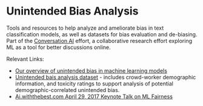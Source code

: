 # Unintended Bias Analysis

Tools and resources to help analyze and ameliorate bias in text
classification models, as well as datasets for bias evaluation and de-biasing. 
Part of the [Conversation AI](https://conversationai.github.io/) effort, a collaborative
research effort exploring ML as a tool for better discussions online.

Relevant Links: 
 * [Our overview of unintended bias in machine learning models](https://conversationai.github.io/bias.html)
 * [Unintended bais analysis dataset](https://figshare.com/articles/Wikipedia_Talk_Labels_Toxicity/4563973) - includes crowd-worker demographic information, and toxicity ratings to support analysis of potential demographic-correlated unintended bias.
 * [Ai.withthebest.com April 29, 2017 Keynote Talk on ML Fairness](https://github.com/conversationai/conversationai-bias-analysis/blob/master/AI-with-the-best%20fairness%20presentation.pdf)

